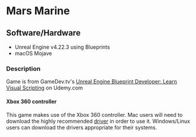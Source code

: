 # Mars Marine

## Software/Hardware

- Unreal Engine v4.22.3 using Blueprints
- macOS Mojave

### Description

Game is from GameDev.tv's [Unreal Engine Blueprint Developer: Learn Visual Scripting](https://www.udemy.com/unrealblueprint/learn/lecture/12360014#overview) on Udemy.com

#### Xbox 360 controller

This game makes use of the Xbox 360 controller. Mac users will need to download the highly recommended [driver](https://github.com/360Controller/360Controller/) in order to use it. Windows/Linux users can download the drivers appropriate for their systems.
